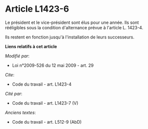 # Article L1423-6

Le président et le vice-président sont élus pour une année. Ils sont rééligibles sous la condition d'alternance prévue à
l'article L. 1423-4. 

Ils restent en fonction jusqu'à l'installation de leurs successeurs.

**Liens relatifs à cet article**

_Modifié par_:

  - Loi n°2009-526 du 12 mai 2009 - art. 29

_Cite_:

  - Code du travail - art. L1423-4

_Cité par_:

  - Code du travail - art. L1423-7 (V)

_Anciens textes_:

  - Code du travail - art. L512-9 (AbD)
